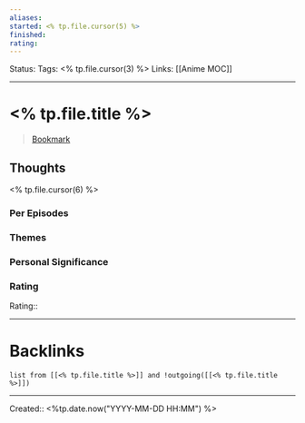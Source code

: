 ```yaml
---
aliases:
started: <% tp.file.cursor(5) %>
finished:
rating: 
---
```

Status:
Tags: <% tp.file.cursor(3) %>
Links: [[Anime MOC]]
___

# <% tp.file.title %>
> [Bookmark](<% tp.file.cursor(4) %>)

## Thoughts
<% tp.file.cursor(6) %>

### Per Episodes

### Themes

### Personal Significance

### Rating
Rating::
___
# Backlinks
```dataview
list from [[<% tp.file.title %>]] and !outgoing([[<% tp.file.title %>]])
```
___

Created:: <%tp.date.now("YYYY-MM-DD HH:MM") %>